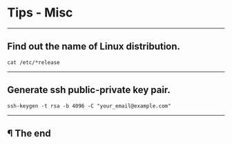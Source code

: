 # Tips - Misc

---

## Find out the name of Linux distribution.

```
cat /etc/*release
```

---

## Generate ssh public-private key pair.

```
ssh-keygen -t rsa -b 4096 -C "your_email@example.com"
```

---

## ¶ The end

